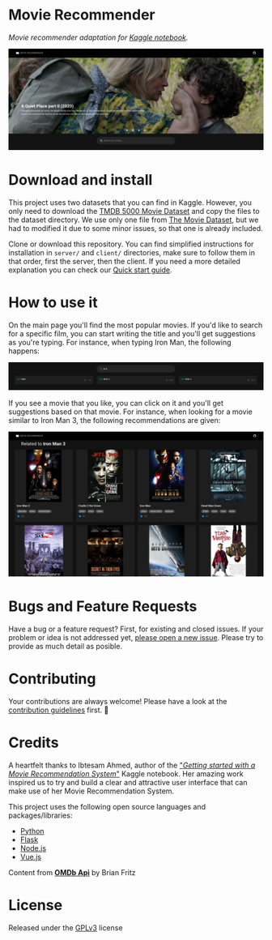 # Movie Recommender

_Movie recommender adaptation for [Kaggle notebook](#credits)._


![Website slider](./screenshots/website-01.png)


# Download and install

This project uses two datasets that you can find in Kaggle. However, you only need to download the [TMDB 5000 Movie Dataset](https://www.kaggle.com/tmdb/tmdb-movie-metadata) and copy the files to the dataset directory. We use only one file from [The Movie Dataset](https://www.kaggle.com/rounakbanik/the-movies-dataset), but we had to modified it due to some minor issues, so that one is already included.

Clone or download this repository. You can find simplified instructions for installation in `server/` and `client/` directories, make sure to follow them in that order, first the server, then the client. If you need a more detailed explanation you can check our [Quick start guide](https://github.com/gammanc/movierecommender/wiki/Quick-start).

# How to use it 


On the main page you'll find the most popular movies. If you'd like to search for a specific film, you can start writing the title and you'll get suggestions as you're typing. For instance, when typing Iron Man, the following happens:

![Website search bar suggestions](./screenshots/website-03-suggestions.png)

If you see a movie that you like, you can click on it and you'll get suggestions based on that movie. For instance, when looking for a movie similar to Iron Man 3, the following recommendations are given:

![Website movie recommendations](./screenshots/website-04-related.png)   

# Bugs and Feature Requests

Have a bug or a feature request? First, for existing and closed issues. If your problem or idea is not addressed yet, [please open a new issue](https://github.com/gammanc/movierecommender/issues). Please try to provide as much detail as posible.

# Contributing

Your contributions are always welcome! Please have a look at the [contribution guidelines](./CONTRIBUTING.md) first. :tada:

# Credits

A heartfelt thanks to Ibtesam Ahmed, author of the ["_Getting started with a Movie Recommendation System_"](https://www.kaggle.com/ibtesama/getting-started-with-a-movie-recommendation-system) Kaggle notebook. Her amazing work inspired us to try and build a clear and attractive user interface that can make use of her Movie Recommendation System.

This project uses the following open source languages and packages/libraries:

- [Python](https://www.python.org/)
- [Flask](https://flask.palletsprojects.com/)
- [Node.js](https://nodejs.org/es/)
- [Vue.js](https://vuejs.org/)

Content from [**OMDb Api**](http://www.omdbapi.com/) by Brian Fritz

# License

Released under the [GPLv3](./LICENSE) license
